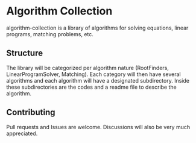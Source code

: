 # Algorithm Collection

algorithm-collection is a library of algorithms for solving equations, linear programs, matching problems, etc.

## Structure

The library will be categorized per algorithm nature (RootFinders, LinearProgramSolver, Matching).
Each category will then have several algorithms and each algorithm will have a designated subdirectory.
Inside these subdirectories are the codes and a readme file to describe the algorithm.

## Contributing

Pull requests and Issues are welcome. 
Discussions will also be very much appreciated. 

